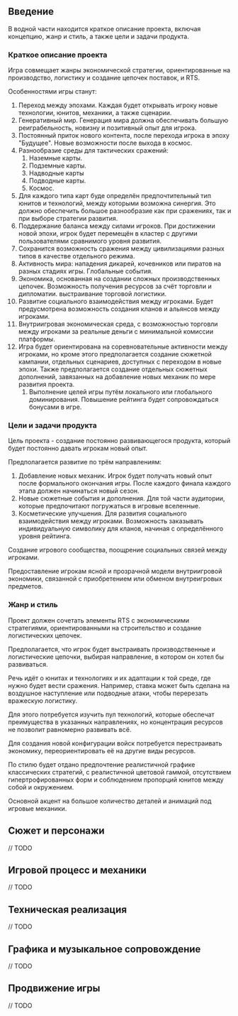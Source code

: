 ## Введение

В водной части находится краткое описание проекта, включая концепцию, жанр и стиль, а также цели и задачи продукта.

### Краткое описание проекта 

Игра совмещает жанры экономической стратегии, ориентированные на производство, логистику и создание цепочек поставок, и RTS.

Особенностями игры станут:

1. Переход между эпохами. Каждая будет открывать игроку новые технологии, юнитов, механики, а также сценарии. 
2. Генеративный мир. Генерация мира должна обеспечивать большую реиграбельность, новизну и позитивный опыт для игрока.
3. Постоянный приток нового контента, после перехода игрока в эпоху "Будущее". Новые возможности после выхода в космос. 
4. Разнообразие среды для тактических сражений:
   1. Наземные карты.
   2. Подземные карты.
   3. Надводные карты
   4. Подводные карты.
   5. Космос.
5. Для каждого типа карт буде определён предпочтительный тип юнитов и технологий, между которыми возможна синергия. Это должно обеспечить большое разнообразие как при сражениях, так и при выборе стратегии развития.
6. Поддержание баланса между силами игроков. При достижении новой эпохи, игрок будет перемещён в кластер с другими пользователями сравнимого уровня развития.
7. Сохранится возможность сражения между цивилизациями разных типов в качестве отдельного режима. 
8. Активность мира: нападения дикарей, кочевников или пиратов на разных стадиях игры. Глобальные события.
9. Экономика, основанная на создании сложных производственных цепочек. Возможность получения ресурсов за счёт торговли и дипломатии. выстраивание торговой логистики. 
10. Развитие социального взаимодействия между игроками. Будет предусмотрена возможность создания кланов и альянсов между игроками.
11. Внутриигровая экономическая среда, с возможностью торговли между игроками за реальные деньги с минимальной комиссии платформы.
12. Игра будет ориентирована на соревновательные активности между игроками, но кроме этого предполагается создание сюжетной кампании, отдельных сценариев, доступных с переходом в новые эпохи. Также предполагается создание отдельных сюжетных дополнений, завязанных на добавление новых механик по мере развития проекта.
    1. Выполнение целей игры путём локального или глобального доминирования. Повышение рейтинга будет сопровождаться бонусами в игре.

### Цели и задачи продукта

Цель проекта - создание постоянно развивающегося продукта, который будет постоянно давать игрокам новый опыт.

Предполагается развитие по трём направлениям:

1. Добавление новых механик. Игрок будет получать новый опыт после формального окончания игры. После каждого финала каждого этапа должен начинаться новый сезон.
2. Новые сюжетные события и дополнения. Для той части аудитории, которые предпочитают погружаться в игровые вселенные.
3. Косметические улучшения. Для развития социального взаимодействия между игроками. Возможность заказывать индивидуальную символику для кланов, начиная с определённого уровня рейтинга.

Создание игрового сообщества, поощрение социальных связей между игроками. 

Предоставление игрокам ясной и прозрачной модели внутриигровой экономики, связанной с приобретением или обменом внутреигровых предметов. 

### Жанр и стиль

Проект должен сочетать элементы RTS с экономическими стратегиями, ориентированными на строительство и создание логистических цепочек.

Предполагается, что игрок будет выстраивать производственные и логистические цепочки, выбирая направление, в котором он хотел бы развиваться.

Речь идёт о юнитах и технологиях и их адаптации к той среде, где нужно будет вести сражения. Например, ставка может быть сделана на воздушное наступление или подводные атаки, чтобы перерезать вражескую логистику.

Для этого потребуется изучить пул технологий, которые обеспечат преимущества в указанных направлениях, но концентрация ресурсов не позволит равномерно развивать всё.

Для создания новой конфигурации войск потребуется перестраивать экономику, переориентировать её на другие виды ресурсов.

По стилю будет отдано предпочтение реалистичной графике классических стратегий, с реалистичной цветовой гаммой, отсутствием гипертрофированных форм и соблюдением пропорций юнитов между собой и окружением.

Основной акцент на большое количество деталей и анимаций под игровые механики.

## Сюжет и персонажи

// TODO

## Игровой процесс и механики

// TODO

## Техническая реализация

// TODO

## Графика и музыкальное сопровождение

// TODO

## Продвижение игры

// TODO





